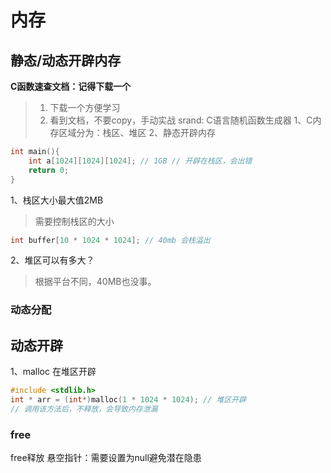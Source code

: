 
# 内存

## 静态/动态开辟内存
**C函数速查文档：记得下载一个**
> 1. 下载一个方便学习
> 2. 看到文档，不要copy，手动实战
srand: C语言随机函数生成器
1、C内存区域分为：栈区、堆区
2、静态开辟内存
```c
int main(){
    int a[1024][1024][1024]; // 1GB // 开辟在栈区，会出错
    return 0;
}
```

1、栈区大小最大值2MB
> 需要控制栈区的大小
```c
int buffer[10 * 1024 * 1024]; // 40mb 会栈溢出
```
2、堆区可以有多大？
> 根据平台不同，40MB也没事。
### 动态分配

## 动态开辟

1、malloc 在堆区开辟
```c
#include <stdlib.h>
int * arr = (int*)malloc(1 * 1024 * 1024); // 堆区开辟
// 调用该方法后，不释放，会导致内存泄漏


```

### free

free释放
悬空指针：需要设置为null避免潜在隐患